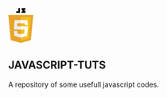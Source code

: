 <img src="https://github.com/annubv/csicons/blob/master/res/js.png" width="50" height="70">

## JAVASCRIPT-TUTS
A repository of some usefull javascript codes.
